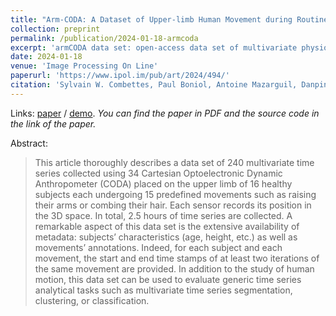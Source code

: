 ```yaml
---
title: "Arm-CODA: A Dataset of Upper-limb Human Movement during Routine Examination."
collection: preprint
permalink: /publication/2024-01-18-armcoda
excerpt: 'armCODA data set: open-access data set of multivariate physiological signals (biomedical time series).'
date: 2024-01-18
venue: 'Image Processing On Line'
paperurl: 'https://www.ipol.im/pub/art/2024/494/'
citation: 'Sylvain W. Combettes, Paul Boniol, Antoine Mazarguil, Danping Wang, Diego Vaquero-Ramos, Marion Chauveau, Laurent Oudre, Nicolas Vayatis, Pierre-Paul Vidal, Alexandra Roren, Marie-Martine Lefèvre-Colau, Arm-CODA: A Dataset of Upper-limb Human Movement during Routine Examination, Image Processing On Line, 14 (2024), pp. 1–13.'
---
```


Links: [paper](https://www.ipol.im/pub/art/2024/494/) / [demo](https://ipolcore.ipol.im/demo/clientApp/demo.html?id=494). _You can find the paper in PDF and the source code in the link of the paper._

Abstract:
>This article thoroughly describes a data set of 240 multivariate time series collected using 34 Cartesian Optoelectronic Dynamic Anthropometer (CODA) placed on the upper limb of 16 healthy subjects each undergoing 15 predefined movements such as raising their arms or combing their hair. Each sensor records its position in the 3D space. In total, 2.5 hours of time series are collected. A remarkable aspect of this data set is the extensive availability of metadata: subjects’ characteristics (age, height, etc.) as well as movements’ annotations. Indeed, for each subject and each movement, the start and end time stamps of at least two iterations of the same movement are provided. In addition to the study of human motion, this data set can be used to evaluate generic time series analytical tasks such as multivariate time series segmentation, clustering, or classification.
